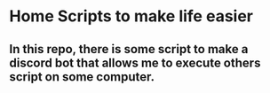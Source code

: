 # Home Scripts to make life easier

## In this repo, there is some script to make a discord bot that allows me to execute others script on some computer.
